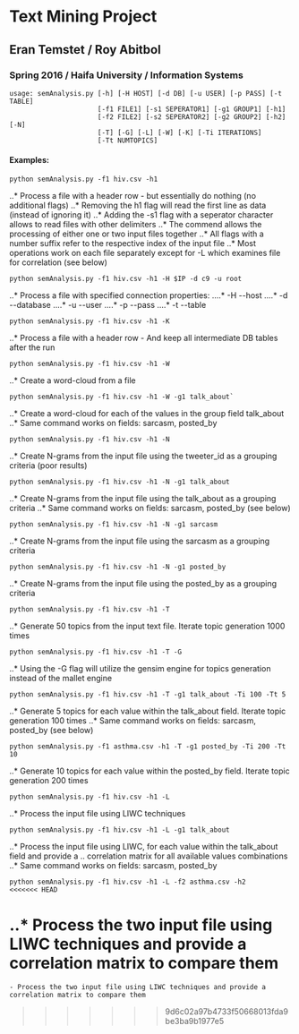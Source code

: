 # Text Mining Project 
## Eran Temstet / Roy Abitbol
### Spring 2016 / Haifa University / Information Systems

```
usage: semAnalysis.py [-h] [-H HOST] [-d DB] [-u USER] [-p PASS] [-t TABLE]
                      [-f1 FILE1] [-s1 SEPERATOR1] [-g1 GROUP1] [-h1]
                      [-f2 FILE2] [-s2 SEPERATOR2] [-g2 GROUP2] [-h2] [-N]
                      [-T] [-G] [-L] [-W] [-K] [-Ti ITERATIONS]
                      [-Tt NUMTOPICS]
```

#### Examples:

```
python semAnalysis.py -f1 hiv.csv -h1
```
..* Process a file with a header row - but essentially do nothing (no additional flags)
..* Removing the h1 flag will read the first line as data (instead of ignoring it)
..* Adding the -s1 flag with a seperator character allows to read files with other delimiters
..* The commend allows the processing of either one or two input files together
..* All flags with a number suffix refer to the respective index of the input file
..* Most operations work on each file separately except for -L which examines file for correlation (see below)

```
python semAnalysis.py -f1 hiv.csv -h1 -H $IP -d c9 -u root
```

..* Process a file with specified connection properties:
....* -H --host
....* -d --database
....* -u --user
....* -p --pass
....* -t --table

```
python semAnalysis.py -f1 hiv.csv -h1 -K
```
..* Process a file with a header row - And keep all intermediate DB tables after the run

```
python semAnalysis.py -f1 hiv.csv -h1 -W
```
..* Create a word-cloud from a file

```
python semAnalysis.py -f1 hiv.csv -h1 -W -g1 talk_about`
```
..* Create a word-cloud for each of the values in the group field talk_about
..* Same command works on fields: sarcasm, posted_by

```
python semAnalysis.py -f1 hiv.csv -h1 -N
```
..* Create N-grams from the input file using the tweeter_id as a grouping criteria (poor results)
    
```
python semAnalysis.py -f1 hiv.csv -h1 -N -g1 talk_about
```
..* Create N-grams from the input file using the talk_about as a grouping criteria
..* Same command works on fields: sarcasm, posted_by (see below)

```
python semAnalysis.py -f1 hiv.csv -h1 -N -g1 sarcasm
```
..* Create N-grams from the input file using the sarcasm as a grouping criteria

```
python semAnalysis.py -f1 hiv.csv -h1 -N -g1 posted_by
```
..* Create N-grams from the input file using the posted_by as a grouping criteria

```
python semAnalysis.py -f1 hiv.csv -h1 -T
```
..* Generate 50 topics from the input text file. Iterate topic generation 1000 times

```
python semAnalysis.py -f1 hiv.csv -h1 -T -G
```
..* Using the -G flag will utilize the gensim engine for topics generation instead of the mallet engine

```
python semAnalysis.py -f1 hiv.csv -h1 -T -g1 talk_about -Ti 100 -Tt 5 
```
..* Generate 5 topics for each value within the talk_about field. Iterate topic generation 100 times
..* Same command works on fields: sarcasm, posted_by (see below)
    
```
python semAnalysis.py -f1 asthma.csv -h1 -T -g1 posted_by -Ti 200 -Tt 10
```
..* Generate 10 topics for each value within the posted_by field. Iterate topic generation 200 times

```
python semAnalysis.py -f1 hiv.csv -h1 -L
```
..* Process the input file using LIWC techniques
    
```
python semAnalysis.py -f1 hiv.csv -h1 -L -g1 talk_about    
```
..* Process the input file using LIWC, for each value within the talk_about field and provide a 
..  correlation matrix for all available values combinations
..* Same command works on fields: sarcasm, posted_by

```
python semAnalysis.py -f1 hiv.csv -h1 -L -f2 asthma.csv -h2
<<<<<<< HEAD
```
..* Process the two input file using LIWC techniques and provide a correlation matrix to compare them
=======
    - Process the two input file using LIWC techniques and provide a correlation matrix to compare them
    

    
>>>>>>> 9d6c02a97b4733f50668013fda9be3ba9b1977e5
